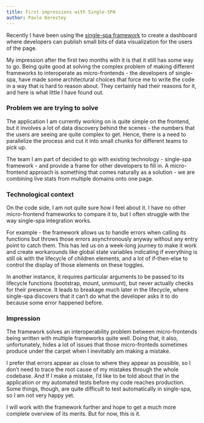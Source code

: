 ```yaml
---
title: First impressions with Single-SPA
author: Pavlo Kerestey
---
```


Recently I have been using the [single-spa
framework](https://single-spa.js.org/) to create a dashboard where developers
can publish small bits of data visualization for the users of the page.

My impression after the first two months with it is that it still has some way
to go. Being quite good at solving the complex problem of making different
frameworks to interoperate as micro-frontends - the developers of single-spa,
have made some architectural choices that force me to write the code in a way
that is hard to reason about. They certainly had their reasons for it, and here
is what little I have found out.

### Problem we are trying to solve

The application I am currently working on is quite simple on the frontend, but
it involves a lot of data discovery behind the scenes - the numbers that the
users are seeing are quite complex to get. Hence, there is a need to parallelize
the process and cut it into small chunks for different teams to pick up.

The team I am part of decided to go with existing technology - single-spa
framework - and provide a frame for other developers to fill in. A
micro-frontend approach is something that comes naturally as a solution - we are
combining live stats from multiple domains onto one page.

### Technological context

On the code side, I am not quite sure how I feel about it. I have no other
micro-frontend frameworks to compare it to, but I often struggle with the way
single-spa integration works.

For example - the framework allows us to handle errors when calling its
functions but throws those errors asynchronously anyway without any entry point
to catch them. This has led us on a week-long journey to make it work and create
workarounds like global state variables indicating if everything is still ok
with the lifecycle of children elements, and a lot of if-then-else to control
the display of those elements on these toggles.

In another instance, it requires particular arguments to be passed to its
lifecycle functions (bootstrap, mount, unmount), but never actually checks for
their presence. It leads to breakage much later in the lifecycle, where
single-spa discovers that it can’t do what the developer asks it to do because
some error happened before.

### Impression

The framework solves an interoperability problem between micro-frontends being
written with multiple frameworks quite well. Doing that, it also, unfortunately,
hides a lot of issues that those micro-fronteds sometimes produce under the
carpet when I inevitably am making a mistake.

I prefer that errors appear as close to where they appear as possible, so I
don’t need to trace the root cause of my mistakes through the whole codebase.
And If I make a mistake, I’d like to be told about that in the application or my
automated tests before my code reaches production. Some things, though, are
quite difficult to test automatically in single-spa, so I am not very happy yet.

I will work with the framework further and hope to get a much more complete
overview of its merits. But for now, this is it.
